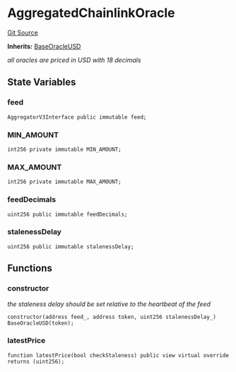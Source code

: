 # AggregatedChainlinkOracle
[Git Source](https://github.com/cryptexfinance/tcapv2.0/blob/9f5c04f0c486dce359a7781c94ffd3096596f1da/src/oracle/AggregatedChainlinkOracle.sol)

**Inherits:**
[BaseOracleUSD](/src/oracle/BaseOracleUSD.sol/abstract.BaseOracleUSD.md)

*all oracles are priced in USD with 18 decimals*


## State Variables
### feed

```solidity
AggregatorV3Interface public immutable feed;
```


### MIN_AMOUNT

```solidity
int256 private immutable MIN_AMOUNT;
```


### MAX_AMOUNT

```solidity
int256 private immutable MAX_AMOUNT;
```


### feedDecimals

```solidity
uint256 public immutable feedDecimals;
```


### stalenessDelay

```solidity
uint256 public immutable stalenessDelay;
```


## Functions
### constructor

*the staleness delay should be set relative to the heartbeat of the feed*


```solidity
constructor(address feed_, address token, uint256 stalenessDelay_) BaseOracleUSD(token);
```

### latestPrice


```solidity
function latestPrice(bool checkStaleness) public view virtual override returns (uint256);
```

